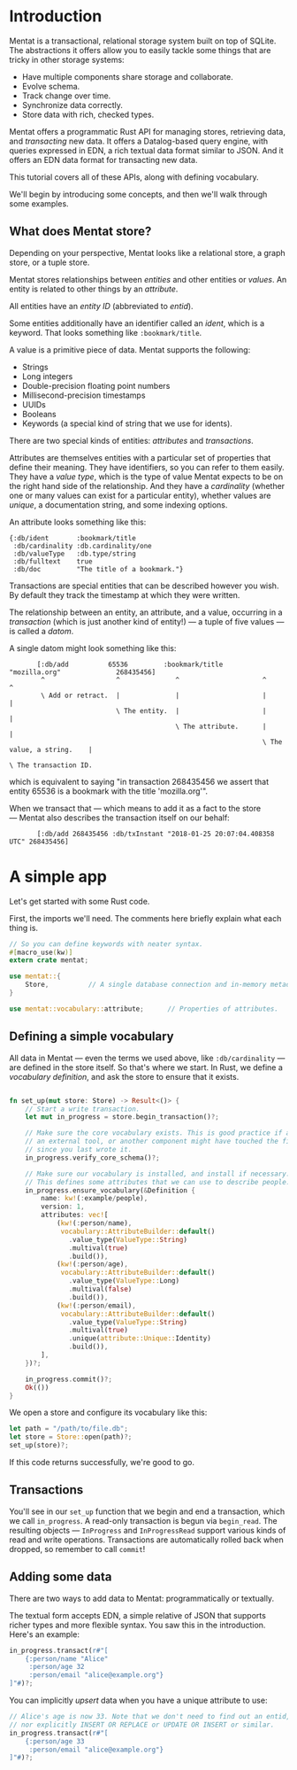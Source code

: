 # Introduction

Mentat is a transactional, relational storage system built on top of SQLite. The abstractions it offers allow you to easily tackle some things that are tricky in other storage systems:

- Have multiple components share storage and collaborate.
- Evolve schema.
- Track change over time.
- Synchronize data correctly.
- Store data with rich, checked types.

Mentat offers a programmatic Rust API for managing stores, retrieving data, and _transacting_ new data. It offers a Datalog-based query engine, with queries expressed in EDN, a rich textual data format similar to JSON. And it offers an EDN data format for transacting new data.

This tutorial covers all of these APIs, along with defining vocabulary.

We'll begin by introducing some concepts, and then we'll walk through some examples.


## What does Mentat store?

Depending on your perspective, Mentat looks like a relational store, a graph store, or a tuple store.

Mentat stores relationships between _entities_ and other entities or _values_. An entity is related to other things by an _attribute_.

All entities have an _entity ID_ (abbreviated to _entid_).

Some entities additionally have an identifier called an _ident_, which is a keyword. That looks something like `:bookmark/title`.

A value is a primitive piece of data. Mentat supports the following:

* Strings
* Long integers
* Double-precision floating point numbers
* Millisecond-precision timestamps
* UUIDs
* Booleans
* Keywords (a special kind of string that we use for idents).

There are two special kinds of entities: _attributes_ and _transactions_.

Attributes are themselves entities with a particular set of properties that define their meaning. They have identifiers, so you can refer to them easily. They have a _value type_, which is the type of value Mentat expects to be on the right hand side of the relationship. And they have a _cardinality_ (whether one or many values can exist for a particular entity), whether values are _unique_, a documentation string, and some indexing options.

An attribute looks something like this:

```edn
{:db/ident       :bookmark/title
 :db/cardinality :db.cardinality/one
 :db/valueType   :db.type/string
 :db/fulltext    true
 :db/doc         "The title of a bookmark."}
```

Transactions are special entities that can be described however you wish. By default they track the timestamp at which they were written.

The relationship between an entity, an attribute, and a value, occurring in a _transaction_ (which is just another kind of entity!) — a tuple of five values — is called a _datom_.

A single datom might look something like this:

```
       [:db/add          65536         :bookmark/title       "mozilla.org"              268435456]
        ^                  ^              ^                     ^                         ^
        \ Add or retract.  |              |                     |                         |
                           \ The entity.  |                     |                         |
                                          \ The attribute.      |                         |
                                                                \ The value, a string.    |
                                                                                          \ The transaction ID.
```

which is equivalent to saying "in transaction 268435456 we assert that entity 65536 is a bookmark with the title 'mozilla.org'".

When we transact that — which means to add it as a fact to the store — Mentat also describes the transaction itself on our behalf:

```edn
       [:db/add 268435456 :db/txInstant "2018-01-25 20:07:04.408358 UTC" 268435456]
```

# A simple app

Let's get started with some Rust code.

First, the imports we'll need. The comments here briefly explain what each thing is.

```rust
// So you can define keywords with neater syntax.
#[macro_use(kw)]
extern crate mentat;

use mentat::{
    Store,          // A single database connection and in-memory metadata.
}

use mentat::vocabulary::attribute;      // Properties of attributes.
```

## Defining a simple vocabulary

All data in Mentat — even the terms we used above, like `:db/cardinality` — are defined in the store itself. So that's where we start. In Rust, we define a _vocabulary definition_, and ask the store to ensure that it exists.

```rust

fn set_up(mut store: Store) -> Result<()> {
    // Start a write transaction.
    let mut in_progress = store.begin_transaction()?;

    // Make sure the core vocabulary exists. This is good practice if a user,
    // an external tool, or another component might have touched the file
    // since you last wrote it.
    in_progress.verify_core_schema()?;

    // Make sure our vocabulary is installed, and install if necessary.
    // This defines some attributes that we can use to describe people.
    in_progress.ensure_vocabulary(&Definition {
        name: kw!(:example/people),
        version: 1,
        attributes: vec![
            (kw!(:person/name),
             vocabulary::AttributeBuilder::default()
               .value_type(ValueType::String)
               .multival(true)
               .build()),
            (kw!(:person/age),
             vocabulary::AttributeBuilder::default()
               .value_type(ValueType::Long)
               .multival(false)
               .build()),
            (kw!(:person/email),
             vocabulary::AttributeBuilder::default()
               .value_type(ValueType::String)
               .multival(true)
               .unique(attribute::Unique::Identity)
               .build()),
        ],
    })?;

    in_progress.commit()?;
    Ok(())
}
```

We open a store and configure its vocabulary like this:

```rust
let path = "/path/to/file.db";
let store = Store::open(path)?;
set_up(store)?;
```

If this code returns successfully, we're good to go.

## Transactions

You'll see in our `set_up` function that we begin and end a transaction, which we call `in_progress`. A read-only transaction is begun via `begin_read`. The resulting objects — `InProgress` and `InProgressRead` support various kinds of read and write operations. Transactions are automatically rolled back when dropped, so remember to call `commit`!

## Adding some data

There are two ways to add data to Mentat: programmatically or textually.

The textual form accepts EDN, a simple relative of JSON that supports richer types and more flexible syntax. You saw this in the introduction. Here's an example:

```rust
in_progress.transact(r#"[
    {:person/name "Alice"
     :person/age 32
     :person/email "alice@example.org"}
]"#)?;
```

You can implicitly _upsert_ data when you have a unique attribute to use:

```rust
// Alice's age is now 33. Note that we don't need to find out an entid,
// nor explicitly INSERT OR REPLACE or UPDATE OR INSERT or similar.
in_progress.transact(r#"[
    {:person/age 33
     :person/email "alice@example.org"}
]"#)?;
```

